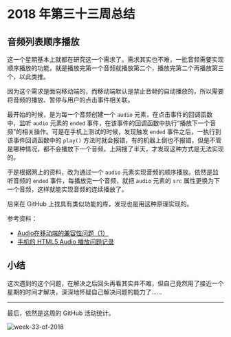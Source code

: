 # 2018 年第三十三周总结

## 音频列表顺序播放

这一个星期基本上就都在研究这一个需求了。需求其实也不难，一批音频需要实现顺序播放的功能，就是播放完第一个音频就播放第二个，播放完第二个再播放第三个，以此类推。

因为这个需求是面向移动端的，而移动端默认是禁止音频的自动播放的，所以需要将音频的播放、暂停与用户的点击事件相关联。

最开始的时候，是为每一个音频创建一个 `audio` 元素，在点击事件的回调函数中，监听 `audio` 元素的 `ended` 事件，在该事件的回调函数中执行“播放下一个音频”的相关操作。可是在手机上测试的时候，发现触发 `ended` 事件之后，一执行到该事件回调函数中的 `play()` 方法时就会报错，有的机器上倒也不报错，但是不管是哪种情况，都不会播放下一个音频。上网搜了半天，才发现这种方式是无法实现的。

于是根据网上的资料，改为通过一个 `audio` 元素实现音频的顺序播放。依然是监听音频的 `ended` 事件，每播放完一个音频，就把 `audio` 元素的 `src` 属性更换为下一个音频，这样就能实现音频的连续播放了。

后来在 GitHub 上找具有类似功能的库，发现也是用这种原理实现的。

参考资料：

- [Audio在移动端的兼容性问题（1）](https://www.jianshu.com/p/b26cdf3a96f2)
- [手机的 HTML5 Audio 播放问题记录](http://www.86y.org/art_detail.aspx?id=720)

## 小结

这次遇到的这个问题，在解决之后回头再看其实并不难，但自己竟然用了接近一个星期的时间才解决，深深地怀疑自己解决问题的能力了……

---

最后，依然是这周的 GitHub 活动统计。

![week-33-of-2018](http://owve9bvtw.bkt.clouddn.com/Fq5n-jpJda5Noxr2Br_7QnQmdMHD)
